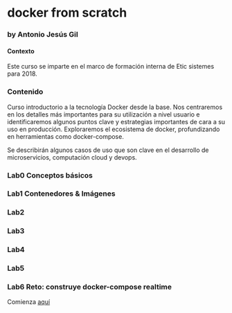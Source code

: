 # docker from scratch
### by Antonio Jesús Gil 
#### Contexto
Este curso se imparte en el marco de formación interna de Etic sistemes para 2018.
### Contenido
Curso introductorio a la tecnología Docker desde la base. Nos centraremos en los detalles más importantes para su utilización a nivel usuario e identificaremos algunos puntos clave y estrategias importantes de cara a su uso en producción. Exploraremos el ecosistema de docker, profundizando en herramientas como docker-compose.

Se describirán algunos casos de uso que son clave en el desarrollo de microservicios, computación cloud y devops.
### Lab0 Conceptos básicos
### Lab1 Contenedores & Imágenes
### Lab2 
### Lab3 
### Lab4 
### Lab5 
### Lab6 Reto: construye docker-compose realtime

Comienza [aquí](./dockerScratch.md)
